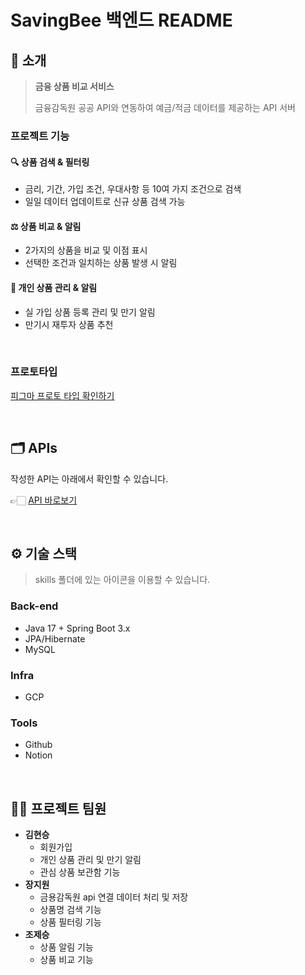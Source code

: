 # SavingBee 백엔드 README

## 📝 소개

> **금융 상품 비교 서비스**
>
> 금융감독원 공공 API와 연동하여 예금/적금 데이터를 제공하는 API 서버

### 프로젝트 기능

#### 🔍 상품 검색 & 필터링

- 금리, 기간, 가입 조건, 우대사항 등 10여 가지 조건으로 검색
- 일일 데이터 업데이트로 신규 상품 검색 가능

#### ⚖️ 상품 비교 & 알림

- 2가지의 상품을 비교 및 이점 표시
- 선택한 조건과 일치하는 상품 발생 시 알림

#### 👤 개인 상품 관리 & 알림

- 실 가입 상품 등록 관리 및 만기 알림
- 만기시 재투자 상품 추천

<br />

### 프로토타입

[피그마 프로토 타입 확인하기](https://www.figma.com/design/jXjlTzJZHxhG3lS2sIDwpL/%ED%98%91%EC%97%852%EC%A1%B0?node-id=0-1&m=dev&t=pslM6mjntm4ySH2a-1)

<br />

## 🗂️ APIs

작성한 API는 아래에서 확인할 수 있습니다.

👉🏻 [API 바로보기](https://curse-jade-2cc.notion.site/ebd/23f64e5ed8bc81ef875fef3157275354)


<br />

## ⚙ 기술 스택

> skills 폴더에 있는 아이콘을 이용할 수 있습니다.

### Back-end

- Java 17 + Spring Boot 3.x
- JPA/Hibernate
- MySQL

### Infra

- GCP

### Tools

- Github
- Notion
  <br />

[//]: # (## 🛠️ 프로젝트 아키텍쳐)

[//]: # ()

[//]: # (![no-image]&#40;https://user-images.githubusercontent.com/80824750/208294567-738dd273-e137-4bbf-8307-aff64258fe03.png&#41;)

[//]: # ()

[//]: # ()

<br />

[//]: # ()

[//]: # (## 🤔 기술적 이슈와 해결 과정)

[//]: # ()

[//]: # (- Stream 써야할까?)

[//]: # (    - [Stream API에 대하여]&#40;https://velog.io/@yewo2nn16/Java-Stream-API&#41;)

[//]: # (- Gmail STMP 이용하여 이메일 전송하기)

[//]: # (    - [gmail 보내기]&#40;https://velog.io/@yewo2nn16/Email-이메일-전송하기with-첨부파일&#41;)

[//]: # (- AWS EC2에 배포하기)

[//]: # (    - [서버 배포하기-1]&#40;https://velog.io/@yewo2nn16/SpringBoot-서버-배포&#41;)

[//]: # (    - [서버 배포하기-2]&#40;https://velog.io/@yewo2nn16/SpringBoot-서버-배포-인텔리제이에서-jar-파일-빌드해서-배포하기&#41;)

[//]: # ()

[//]: # (<br />)

## 💁‍♂️ 프로젝트 팀원

- **김현승**
    - 회원가입
    - 개인 상품 관리 및 만기 알림
    - 관심 상품 보관함 기능
- **장지원**
    - 금용감독원 api 연결 데이터 처리 및 저장
    - 상품명 검색 기능
    - 상품 필터링 기능
- **조제승**
    - 상품 알림 기능
    - 상품 비교 기능
